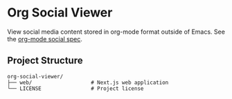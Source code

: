 # Org Social Viewer

View social media content stored in org-mode format outside of Emacs. See the [org-mode social spec](https://github.com/tanrax/org-social/README.md).


## Project Structure

```
org-social-viewer/
├── web/                   # Next.js web application
└── LICENSE                # Project license
```
